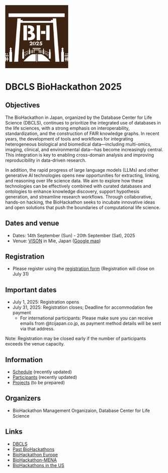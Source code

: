 <img src="./images/bh25-logo.png" width="200">

# DBCLS BioHackathon 2025

## Objectives

The BioHackathon in Japan, organized by the Database Center for Life Science (DBCLS), continues to prioritize the integrated use of databases in the life sciences, with a strong emphasis on interoperability, standardization, and the construction of FAIR knowledge graphs. In recent years, the development of tools and workflows for integrating heterogeneous biological and biomedical data—including multi-omics, imaging, clinical, and environmental data—has become increasingly central. This integration is key to enabling cross-domain analysis and improving reproducibility in data-driven research.

In addition, the rapid progress of large language models (LLMs) and other generative AI technologies opens new opportunities for extracting, linking, and reasoning over life science data. We aim to explore how these technologies can be effectively combined with curated databases and ontologies to enhance knowledge discovery, support hypothesis generation, and streamline research workflows. Through collaborative, hands-on hacking, the BioHackathon seeks to incubate innovative ideas and open solutions that push the boundaries of computational life science.

## Dates and venue

- Dates: 14th September (Sun) - 20th September (Sat), 2025
- Venue: [VISON](https://vison.jp/) in Mie, Japan ([Google map](https://maps.app.goo.gl/JArqLrhYCCGfCfL78))

## Registration

- Please register using the [registration form](https://docs.google.com/forms/d/e/1FAIpQLSd3a6TEnfatcH_C-aUZUmzf8jxXovEG5IVuD8ngdzm7j7xIPg/viewform?usp=sharing&ouid=111401176245823315613) (Registration will close on July 31)

## Important dates

- July 1, 2025: Registration opens
- July 31, 2025: Registration closes; Deadline for accommodation fee payment
  - For international participants: Please make sure you can receive emails from @tcijapan.co.jp, as payment method details will be sent via that address.

Note: Registration may be closed early if the number of participants exceeds the venue capacity.

## Information

- [Schedule](https://github.com/dbcls/bh25/wiki/Schedule) (recently updated)
- [Participants](https://github.com/dbcls/bh25/wiki/Participants) (recently updated)
- [Projects](https://github.com/dbcls/bh25/wiki/Projects) (to be prepared)

## Organizers

- BioHackathon Management Organizaion, Database Center for Life Science

## Links

- [DBCLS](https://dbcls.rois.ac.jp/)
- [Past BioHackathons](http://biohackathon.org/)
- [BioHackathon Europe](https://biohackathon-europe.org/)
- [BioHackathon-MENA](https://github.com/biohackathon-mena)
- [BioHackathons in the US](https://biohackathons.github.io/)

<!--
## History of BioHackathon

A long time ago in a galaxy far, far away..

See [biohackathon.org](http://biohackathon.org/).
-->
